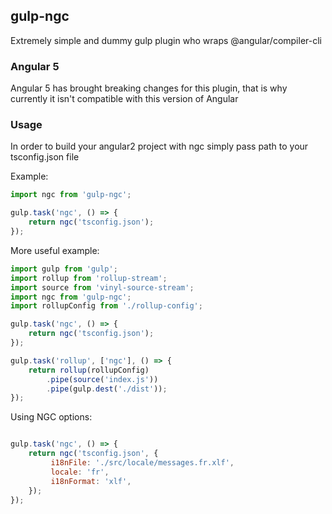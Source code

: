 ## gulp-ngc

Extremely simple and dummy gulp plugin who wraps @angular/compiler-cli

### Angular 5
Angular 5 has brought breaking changes for this plugin, that is why currently it isn't compatible with this version of Angular

### Usage
In order to build your angular2 project with ngc simply pass path to your tsconfig.json file

Example:
```js
import ngc from 'gulp-ngc';

gulp.task('ngc', () => {
    return ngc('tsconfig.json');
});
```

More useful example:
```js
import gulp from 'gulp';
import rollup from 'rollup-stream';
import source from 'vinyl-source-stream';
import ngc from 'gulp-ngc';
import rollupConfig from './rollup-config';

gulp.task('ngc', () => {
    return ngc('tsconfig.json');
});

gulp.task('rollup', ['ngc'], () => {
    return rollup(rollupConfig)
        .pipe(source('index.js'))
        .pipe(gulp.dest('./dist'));
});
```

Using NGC options:
```js

gulp.task('ngc', () => {
    return ngc('tsconfig.json', {
         i18nFile: './src/locale/messages.fr.xlf',
         locale: 'fr',
         i18nFormat: 'xlf',
    });
});

```
